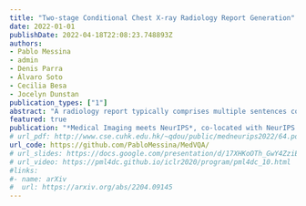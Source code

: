 ```yaml
---
title: "Two-stage Conditional Chest X-ray Radiology Report Generation"
date: 2022-01-01
publishDate: 2022-04-18T22:08:23.748893Z
authors:
- Pablo Messina
- admin
- Denis Parra
- Álvaro Soto
- Cecilia Besa
- Jocelyn Dunstan
publication_types: ["1"]
abstract: "A radiology report typically comprises multiple sentences covering different aspects of an imaging examination. With some preprocessing effort, these sentences can be regrouped according to a predefined set of topics, allowing us to implement a straightforward two-stage model for chest X-ray radiology report generation. Firstly, a topic classifier detects relevant findings or abnormalities in an image. Secondly, a conditional report generator outputs sentences from an image conditioned on a given topic. We present experimental results on the test split of the MIMIC-CXR dataset for each stage separately and the system as a whole. Most notably, the proposed model outperforms previous works on several medical correctness metrics based on the CheXpert labeler, establishing a new state-of-the-art. The source code is available at https://github.com/PabloMessina/MedVQA/."
featured: true
publication: "*Medical Imaging meets NeurIPS*, co-located with NeurIPS 2022, New Orleans, USA."
# url_pdf: http://www.cse.cuhk.edu.hk/~qdou/public/medneurips2022/64.pdf
url_code: https://github.com/PabloMessina/MedVQA/
# url_slides: https://docs.google.com/presentation/d/17XHKoOTh_GwY4ZziEBH4qWJl8BkJ4P98HXxZAmUwR6g/edit#slide=id.g7fa90aae96_0_23
# url_video: https://pml4dc.github.io/iclr2020/program/pml4dc_10.html
#links:
#- name: arXiv
#  url: https://arxiv.org/abs/2204.09145
---
```


